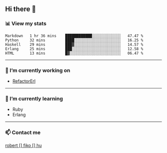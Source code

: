 ## Hi there 👋

### 📊 View my stats

<!--START_SECTION:waka-->
```text
Markdown   1 hr 36 mins    ████████████░░░░░░░░░░░░░   47.47 % 
Python     32 mins         ████░░░░░░░░░░░░░░░░░░░░░   16.25 % 
Haskell    29 mins         ███▓░░░░░░░░░░░░░░░░░░░░░   14.57 % 
Erlang     25 mins         ███░░░░░░░░░░░░░░░░░░░░░░   12.58 % 
HTML       13 mins         █▓░░░░░░░░░░░░░░░░░░░░░░░   06.47 % 
```
<!--END_SECTION:waka-->


---

### 🔭 I’m currently working on
- [RefactorErl](https://plc.inf.elte.hu/erlang/)

---

### 🌱 I’m currently learning
- Ruby
- Erlang

---

### 📫 Contact me
[robert [] fiko [] hu](mailto:robert@fiko.hu)



<!--
**robertfiko/robertfiko** is a ✨ _special_ ✨ repository because its `README.md` (this file) appears on your GitHub profile.

Here are some ideas to get you started:

- 🔭 I’m currently working on ...
- 🌱 I’m currently learning ...
- 👯 I’m looking to collaborate on ...
- 🤔 I’m looking for help with ...
- 💬 Ask me about ...
- 📫 How to reach me: ...
- 😄 Pronouns: ...
- ⚡ Fun fact: ...
-->
